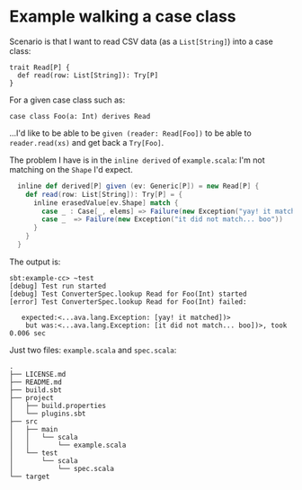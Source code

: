 # Example walking a case class


Scenario is that I want to read CSV data (as a `List[String]`) into a case class:

```
trait Read[P] {
  def read(row: List[String]): Try[P]
}
```

For a given case class such as:

```
case class Foo(a: Int) derives Read
```

...I'd like to be able to be `given (reader: Read[Foo])` to be able to `reader.read(xs)` and get back a `Try[Foo]`.

The problem I have is in the `inline derived` of `example.scala`: I'm not matching on the `Shape` I'd expect.

```scala
  inline def derived[P] given (ev: Generic[P]) = new Read[P] {
    def read(row: List[String]): Try[P] = {
      inline erasedValue[ev.Shape] match {
        case _ : Case[_, elems] => Failure(new Exception("yay! it matched"))
        case _  => Failure(new Exception("it did not match... boo"))
      }
    }
  }
```

The output is:

```
sbt:example-cc> ~test
[debug] Test run started
[debug] Test ConverterSpec.lookup Read for Foo(Int) started
[error] Test ConverterSpec.lookup Read for Foo(Int) failed: 

   expected:<...ava.lang.Exception: [yay! it matched])>
    but was:<...ava.lang.Exception: [it did not match... boo])>, took 0.006 sec

```


Just two files: `example.scala` and `spec.scala`:


```
.
├── LICENSE.md
├── README.md
├── build.sbt
├── project
│   ├── build.properties
│   └── plugins.sbt
├── src
│   ├── main
│   │   └── scala
│   │       └── example.scala
│   └── test
│       └── scala
│           └── spec.scala
└── target

```

